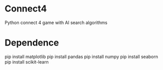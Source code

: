 # Connect4
Python connect 4 game with AI search algorithms

# Dependence
pip install matplotlib
pip install pandas
pip install numpy
pip install seaborn
pip install scikit-learn